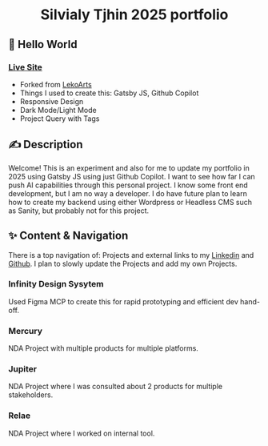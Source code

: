 <h1 align="center">
  Silvialy Tjhin 2025 portfolio 
</h1>

## 🚀 Hello World

### [Live Site](https://stjhin.com/)

- Forked from [LekoArts](https://github.com/LekoArts/gatsby-starter-minimal-blog)
- Things I used to create this: Gatsby JS, Github Copilot
- Responsive Design
- Dark Mode/Light Mode
- Project Query with Tags

## ✍️ Description

Welcome! This is an experiment and also for me to update my portfolio in 2025 using Gatsby JS using just Github Copilot. I want to see how far I can push AI capabilities through this personal project. I know some front end development, but I am no way a developer. I do have future plan to learn how to create my backend using either Wordpress or Headless CMS such as Sanity, but probably not for this project.

## ✨ Content & Navigation

There is a top navigation of: Projects and external links to my [Linkedin](https://www.linkedin.com/in/silvialy/) and [Github](https://github.com/stjhin). I plan to slowly update the Projects and add my own Projects.

### Infinity Design Sysytem

Used Figma MCP to create this for rapid prototyping and efficient dev hand-off.

### Mercury

NDA Project with multiple products for multiple platforms.

### Jupiter

NDA Project where I was consulted about 2 products for multiple stakeholders.

### Relae

NDA Project where I worked on internal tool.
